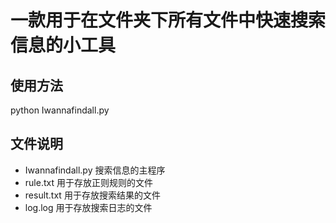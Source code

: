 # 一款用于在文件夹下所有文件中快速搜索信息的小工具

## 使用方法
python Iwannafindall.py

## 文件说明

- Iwannafindall.py
  搜索信息的主程序
- rule.txt
  用于存放正则规则的文件
- result.txt
  用于存放搜索结果的文件
- log.log
  用于存放搜索日志的文件
